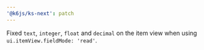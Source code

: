 ```yaml
---
'@k6js/ks-next': patch
---
```


Fixed `text`, `integer`, `float` and `decimal` on the item view when using `ui.itemView.fieldMode: 'read'`.
